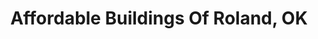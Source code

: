---
title: "Affordable Buildings Of Roland, OK"
url: /roland/affordable-buildings-of-roland-ok/
shop: shop
---
